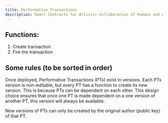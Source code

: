 ```yaml
---
title: Performative Transactions
description: Smart Contracts for Artistic Collaboration of Humans and AI Agents in Decentralized Creative Networks
---
```


## Functions:

1. Create transaction
2. Fire the transaction

## Some rules (to be sorted in order)

Once deployed, Performative Transactions (PTs) exist in versions. Each PTs version is non-editable, but every PT has a function to create its new version. This is because PTs can be dependent on each other. This design choice ensures that once one PT is made dependent on a one version of another PT, this version will always be available.

New versions of PTs can only be created by the original author (public key) of that PT.
